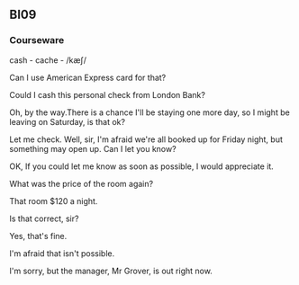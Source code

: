 ## BI09
### Courseware

cash - cache - /kæʃ/

Can I use American Express card for that?

Could I cash this personal check from London Bank?

Oh, by the way.There is a chance I'll be staying one more day, so I might 
be leaving on Saturday, is that ok?

Let me check. Well, sir, I'm afraid we're all booked up for Friday night, 
 but something may open up. Can I let you know?

OK, If you could let me know as soon as possible, I would appreciate it.

What was the price of the room again?

That room $120 a night.

Is that correct, sir?

Yes, that's fine.

I'm afraid that isn't possible.

I'm sorry, but the manager, Mr Grover, is out right now.